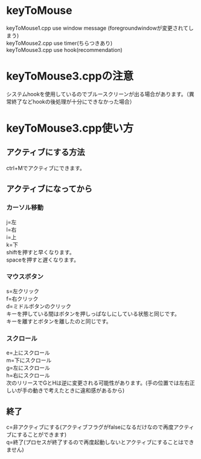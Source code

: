 # keyToMouse  
keyToMouse1.cpp use window message (foregroundwindowが変更されてしまう)   
keyToMouse2.cpp use timer(ちらつきあり)  
keyToMouse3.cpp use hook(recommendation)  
#  keyToMouse3.cppの注意  
システムhookを使用しているのでブルースクリーンが出る場合があります。（異常終了などhookの後処理が十分にできなかった場合）
# keyToMouse3.cpp使い方
## アクティブにする方法  
ctrl+Mでアクティブにできます。  
## アクティブになってから  
### カーソル移動
j=左  
l=右  
i=上  
k=下  
shiftを押すと早くなります。   
spaceを押すと遅くなります。   
### マウスボタン  
s=左クリック  
f=右クリック  
d=ミドルボタンのクリック  
キーを押している間はボタンを押しっぱなしにしている状態と同じです。  
キーを離すとボタンを離したのと同じです。  
### スクロール  
e=上にスクロール  
m=下にスクロール  
g=左にスクロール  
h=右にスクロール  
次のリリースでGとHは逆に変更される可能性があります。(手の位置では左右正しいが手の動きで考えたときに違和感があるから)  
## 終了
c=非アクティブにする(アクティブフラグがfalseになるだけなので再度アクティブにすることができます)  
q=終了(プロセスが終了するので再度起動しないとアクティブにすることはできません)  
